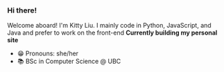 ### Hi there!


Welcome aboard! 
I'm Kitty Liu. I mainly code in Python, JavaScript, and Java and prefer to work on the front-end
**Currently building my personal site**

- 😁 Pronouns: she/her
- 📚 BSc in Computer Science @ UBC

